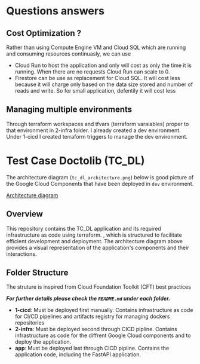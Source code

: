 # Questions answers
## Cost Optimization ?
Rather than using Compute Engine VM and Cloud SQL which are running and consuming resources continuasly, we can use 
- Cloud Run to host the application and only will cost as only the time it is running. When there are no requests Cloud Run can scale to 0.
- Firestore can be use as replacement for Cloud SQL. It will cost less because it will charge only based on the data size stored and number of reads and write. So for small application, defentily it will cost less

## Managing multiple environments
Through terraform workspaces and tfvars (terraform varaiables) proper to that environment in 2-infra folder. I already created a dev environment. 
Under 1-cicd I created terraform triggers to manage the dev environment.

# Test Case Doctolib (TC_DL)

The architecture diagram (`tc_dl_architecture.png`) below is good picture of the Google Cloud Components that have been deployed in `dev` environment.

[Architecture diagram](tc_dl_architecture.png)

## Overview

This repository contains the TC_DL application and its required infrastructure as code using terraform. , which is structured to facilitate efficient development and deployment. The architecture diagram above provides a visual representation of the application's components and their interactions.

## Folder Structure
The struture is inspired from Cloud Foundation Toolkit (CFT) best practices

**_For further details please check the `README.md` under each folder._**

- **1-cicd**: Must be deployed first manually. Contains infrastructure as code for CI/CD pipelines and artifacts registry for managing dockers repositories
- **2-infra**: Must be deployed second through CICD pipline. Contains infrastructure as code for the diffrent Google Cloud components and to deploy the application.
- **app**: Must be deployed last through CICD pipline. Contains the application code, including the FastAPI application.

